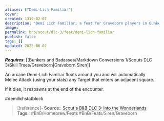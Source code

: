 ```yaml
---
aliases: ["Demi-Lich Familiar"]
cover: 
created: 1319-02-07
description: "Demi Lich Familiar; a feat for Graveborn players in Bunkers & Badasses."
image: 
permalink: bnb/scout/dlc-3/feat/demi-lich-familiar
publish: false
tags: []
updated: 2023-06-02
---
```


***Requires***: [[Bunkers and Badasses/Markdown Conversions 1/Scouts DLC 3/Skill Trees/Graveborn|Graveborn Siren]]

An arcane Demi-Lich Familiar floats around you and will automatically Melee Attack (using your stats) any Target that enters an adjacent square. 

If it dies, it respawns at the end of the encounter.

#demilichstatblock

> [!reference]-
> **Source**:: [Scout's B&B DLC 3: Into the Wonderlands](https://docs.google.com/document/d/1MLOgrWwcLNTnP9PuXrKiLImy7SUh4hXO8arVUAlmdp0/edit)
> **Tags**:: #BnB/Homebrew/Feats #BnB/Feats/Siren/Graveborn
